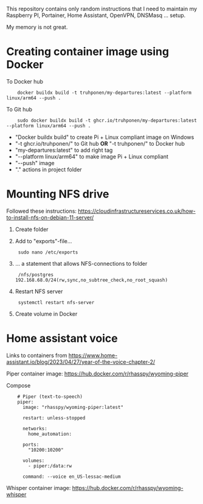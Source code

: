 This repository contains only random instructions that I need to maintain my Raspberry PI, Portainer, Home Assistant, OpenVPN, DNSMasq ... setup.

My memory is not great.

# Creating container image using Docker

To Docker hub

        docker buildx build -t truhponen/my-departures:latest --platform linux/arm64 --push .
        
To Git hub

        sudo docker buildx build -t ghcr.io/truhponen/my-departures:latest --platform linux/arm64 --push .


* "Docker buildx build" to create Pi + Linux compliant image on Windows
* "-t ghcr.io/truhponen/" to Git hub **OR** "-t truhponen/" to Docker hub
* "my-departures:latest" to add right tag
* "--platform linux/arm64" to make image Pi + Linux compliant
* "--push" image
* "." actions in project folder


# Mounting NFS drive


Followed these instructions: https://cloudinfrastructureservices.co.uk/how-to-install-nfs-on-debian-11-server/

1. Create folder

2. Add to "exports"-file...

        sudo nano /etc/exports

3. ... a statement that allows NFS-connections to folder

        /nfs/postgres 192.168.68.0/24(rw,sync,no_subtree_check,no_root_squash)

4. Restart NFS server

        systemctl restart nfs-server
        
5. Create volume in Docker

# Home assistant voice

Links to containers from https://www.home-assistant.io/blog/2023/04/27/year-of-the-voice-chapter-2/

Piper
container image: https://hub.docker.com/r/rhasspy/wyoming-piper

Compose 

        # Piper (text-to-speech)
        piper:
          image: "rhasspy/wyoming-piper:latest"
          
          restart: unless-stopped
          
          networks:
            home_automation:
        
          ports:
            "10200:10200"
            
          volumes:
            - piper:/data:rw
            
          command: --voice en_US-lessac-medium

Whisper
container image: https://hub.docker.com/r/rhasspy/wyoming-whisper
